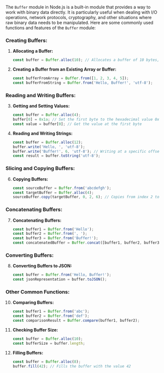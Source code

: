 The `Buffer` module in Node.js is a built-in module that provides a way to work with binary data directly. It is particularly useful when dealing with I/O operations, network protocols, cryptography, and other situations where raw binary data needs to be manipulated. Here are some commonly used functions and features of the `Buffer` module:

### Creating Buffers:

1. **Allocating a Buffer:**

   ```javascript
   const buffer = Buffer.alloc(10); // Allocates a buffer of 10 bytes, filled with zeros
   ```

2. **Creating a Buffer from an Existing Array or Buffer:**

   ```javascript
   const bufferFromArray = Buffer.from([1, 2, 3, 4, 5]);
   const bufferFromString = Buffer.from('Hello, Buffer!', 'utf-8');
   ```

### Reading and Writing Buffers:

3. **Getting and Setting Values:**

   ```javascript
   const buffer = Buffer.alloc(4);
   buffer[0] = 0x1a; // Set the first byte to the hexadecimal value 0x1a
   const value = buffer[0]; // Get the value at the first byte
   ```

4. **Reading and Writing Strings:**

   ```javascript
   const buffer = Buffer.alloc(12);
   buffer.write('Hello, ', 'utf-8');
   buffer.write('Buffer!', 6, 'utf-8'); // Writing at a specific offset
   const result = buffer.toString('utf-8');
   ```

### Slicing and Copying Buffers:

6. **Copying Buffers:**

   ```javascript
   const sourceBuffer = Buffer.from('abcdefgh');
   const targetBuffer = Buffer.alloc(4);
   sourceBuffer.copy(targetBuffer, 0, 2, 6); // Copies from index 2 to 5 (6 not included) to targetBuffer
   ```

### Concatenating Buffers:

7. **Concatenating Buffers:**

   ```javascript
   const buffer1 = Buffer.from('Hello');
   const buffer2 = Buffer.from(', ');
   const buffer3 = Buffer.from('Buffer!');
   const concatenatedBuffer = Buffer.concat([buffer1, buffer2, buffer3]);
   ```

### Converting Buffers:

8. **Converting Buffers to JSON:**

   ```javascript
   const buffer = Buffer.from('Hello, Buffer!');
   const jsonRepresentation = buffer.toJSON();
   ```

### Other Common Functions:

10. **Comparing Buffers:**

    ```javascript
    const buffer1 = Buffer.from('abc');
    const buffer2 = Buffer.from('def');
    const comparisonResult = Buffer.compare(buffer1, buffer2);
    ```

11. **Checking Buffer Size:**

    ```javascript
    const buffer = Buffer.alloc(10);
    const bufferSize = buffer.length;
    ```

12. **Filling Buffers:**

    ```javascript
    const buffer = Buffer.alloc(8);
    buffer.fill(42); // Fills the buffer with the value 42
    ```